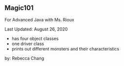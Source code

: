## Magic101

For Advanced Java with Ms. Rioux

Last Updated: August 26, 2020

* has four object classes 
* one driver class
* prints out different monsters and their characteristics

by: Rebecca Chang
